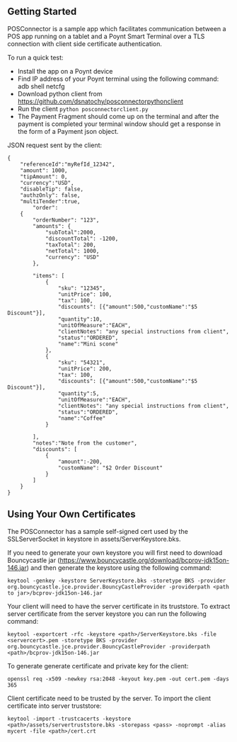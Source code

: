 ## Getting Started

POSConnector is a sample app which facilitates communication between a POS app running on a tablet and a Poynt Smart Terminal over a TLS connection with client side certificate authentication.

To run a quick test:

- Install the app on a Poynt device
- Find IP address of your Poynt terminal using the following command: adb shell netcfg
- Download python client from https://github.com/dsnatochy/posconnectorpythonclient
- Run the client `python posconnectorclient.py`
- The Payment Fragment should come up on the terminal and after the payment is completed your terminal window should get a response in the form of a Payment json object.


JSON request sent by the client:
```
{
	"referenceId":"myRefId_12342",
	"amount": 1000,
	"tipAmount": 0,
	"currency":"USD",
	"disableTip": false,
	"authzOnly": false,
	"multiTender":true,
        "order":
	{
		"orderNumber": "123",
		"amounts": {
			"subTotal":2000,
			"discountTotal": -1200, 
			"taxTotal": 200,
			"netTotal": 1000,
			"currency": "USD"
		},

		"items": [
			{
				"sku": "12345",
				"unitPrice": 100,
				"tax": 100,
				"discounts": [{"amount":500,"customName":"$5 Discount"}],
				"quantity":10,
				"unitOfMeasure":"EACH",
				"clientNotes": "any special instructions from client",
				"status":"ORDERED",
				"name":"Mini scone"
			},
			{
				"sku": "54321",
				"unitPrice": 200,
				"tax": 100,
				"discounts": [{"amount":500,"customName":"$5 Discount"}],
				"quantity":5,
				"unitOfMeasure":"EACH",
				"clientNotes": "any special instructions from client",
				"status":"ORDERED",
				"name":"Coffee"
			}

		],
		"notes":"Note from the customer",
		"discounts": [
			{
				"amount":-200,
				"customName": "$2 Order Discount"
			}
		]
	}
}
```
## Using Your Own Certificates

The POSConnector has a sample self-signed cert used by the SSLServerSocket in keystore in assets/ServerKeystore.bks.

If you need to generate your own keystore you will first need to download Bouncycastle jar (https://www.bouncycastle.org/download/bcprov-jdk15on-146.jar) and then generate the keystore using the following command:

`keytool -genkey -keystore ServerKeystore.bks -storetype BKS -provider org.bouncycastle.jce.provider.BouncyCastleProvider -providerpath <path to jar>/bcprov-jdk15on-146.jar`

Your client will need to have the server certificate in its truststore. To extract server certificate from the server keystore you can run the following command:

`keytool -exportcert -rfc -keystore <path>/ServerKeystore.bks -file <servercert>.pem -storetype BKS -provider org.bouncycastle.jce.provider.BouncyCastleProvider -providerpath <path>/bcprov-jdk15on-146.jar`

To generate generate certificate and private key for the client:

`openssl req -x509 -newkey rsa:2048 -keyout key.pem -out cert.pem -days 365`

Client certificate need to be trusted by the server. To import the client certificate into server truststore:

`keytool -import -trustcacerts -keystore <path>/assets/servertruststore.bks -storepass <pass> -noprompt -alias mycert -file <path>/cert.crt`
